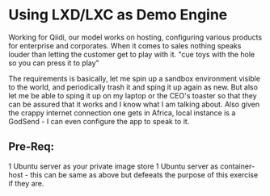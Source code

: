 # Using LXD/LXC as Demo Engine

Working for Qiidi, our model works on hosting, configuring various products for enterprise and corporates. When it comes to sales nothing speaks louder than letting the customer get to play with it. "cue toys with the hole so you can press it to play"

The requirements is basically, let me spin up a sandbox environment visible to the world, and periodically trash it and sping it up again as new. But also let me be able to sping it up on my laptop or the CEO's toaster so that they can be assured that it works and I know what I am talking about. Also given the crappy internet connection one gets in Africa, local instance is a GodSend - I can even configure the app to speak to it. 

## Pre-Req: 

1 Ubuntu server as your private image store
1 Ubuntu server as container-host - this can be same as above but defeeats the purpose of this exercise if they are.
